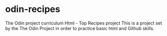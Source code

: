 # odin-recipes
The Odin project curriculum Html - Top Recipes project
This is a project set by the The Odin Project in order to practice basic html and Github skills.
